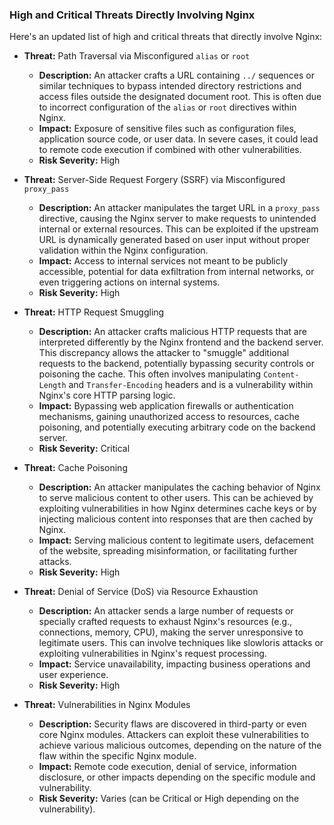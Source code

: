### High and Critical Threats Directly Involving Nginx

Here's an updated list of high and critical threats that directly involve Nginx:

*   **Threat:** Path Traversal via Misconfigured `alias` or `root`
    *   **Description:** An attacker crafts a URL containing `../` sequences or similar techniques to bypass intended directory restrictions and access files outside the designated document root. This is often due to incorrect configuration of the `alias` or `root` directives within Nginx.
    *   **Impact:** Exposure of sensitive files such as configuration files, application source code, or user data. In severe cases, it could lead to remote code execution if combined with other vulnerabilities.
    *   **Risk Severity:** High

*   **Threat:** Server-Side Request Forgery (SSRF) via Misconfigured `proxy_pass`
    *   **Description:** An attacker manipulates the target URL in a `proxy_pass` directive, causing the Nginx server to make requests to unintended internal or external resources. This can be exploited if the upstream URL is dynamically generated based on user input without proper validation within the Nginx configuration.
    *   **Impact:** Access to internal services not meant to be publicly accessible, potential for data exfiltration from internal networks, or even triggering actions on internal systems.
    *   **Risk Severity:** High

*   **Threat:** HTTP Request Smuggling
    *   **Description:** An attacker crafts malicious HTTP requests that are interpreted differently by the Nginx frontend and the backend server. This discrepancy allows the attacker to "smuggle" additional requests to the backend, potentially bypassing security controls or poisoning the cache. This often involves manipulating `Content-Length` and `Transfer-Encoding` headers and is a vulnerability within Nginx's core HTTP parsing logic.
    *   **Impact:** Bypassing web application firewalls or authentication mechanisms, gaining unauthorized access to resources, cache poisoning, and potentially executing arbitrary code on the backend server.
    *   **Risk Severity:** Critical

*   **Threat:** Cache Poisoning
    *   **Description:** An attacker manipulates the caching behavior of Nginx to serve malicious content to other users. This can be achieved by exploiting vulnerabilities in how Nginx determines cache keys or by injecting malicious content into responses that are then cached by Nginx.
    *   **Impact:** Serving malicious content to legitimate users, defacement of the website, spreading misinformation, or facilitating further attacks.
    *   **Risk Severity:** High

*   **Threat:** Denial of Service (DoS) via Resource Exhaustion
    *   **Description:** An attacker sends a large number of requests or specially crafted requests to exhaust Nginx's resources (e.g., connections, memory, CPU), making the server unresponsive to legitimate users. This can involve techniques like slowloris attacks or exploiting vulnerabilities in Nginx's request processing.
    *   **Impact:** Service unavailability, impacting business operations and user experience.
    *   **Risk Severity:** High

*   **Threat:** Vulnerabilities in Nginx Modules
    *   **Description:** Security flaws are discovered in third-party or even core Nginx modules. Attackers can exploit these vulnerabilities to achieve various malicious outcomes, depending on the nature of the flaw within the specific Nginx module.
    *   **Impact:** Remote code execution, denial of service, information disclosure, or other impacts depending on the specific module and vulnerability.
    *   **Risk Severity:** Varies (can be Critical or High depending on the vulnerability).
